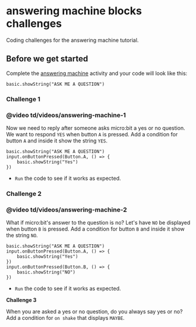 # answering machine blocks challenges

Coding challenges for the answering machine tutorial. 

## Before we get started

Complete the [answering machine](/microbit/lessons/answering-machine/activity) activity and your code will look like this:

```blocks
basic.showString("ASK ME A QUESTION")
```

### Challenge 1

### @video td/videos/answering-machine-1

Now we need to reply after someone asks micro:bit a  yes or no question. We want to respond `YES` when button `A` is pressed. Add a condition for button `A` and inside it show the string `YES`.

```blocks
basic.showString("ASK ME A QUESTION")
input.onButtonPressed(Button.A, () => {
    basic.showString("Yes")
})

```

* `Run` the code to see if it works as expected.

### Challenge 2

### @video td/videos/answering-machine-2

What if micro:bit's answer to the question is no? Let's have `NO` be displayed when button `B` is pressed. Add a condition for button `B` and inside it show the string `NO`.

```blocks
basic.showString("ASK ME A QUESTION")
input.onButtonPressed(Button.A, () => {
    basic.showString("Yes")
})
input.onButtonPressed(Button.B, () => {
    basic.showString("NO")
})

```

* `Run` the code to see if it works as expected.

**Challenge 3**

When you are asked a yes or no question, do you always say yes or no? Add a condition for `on shake` that displays `MAYBE`.

